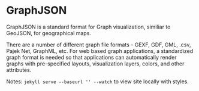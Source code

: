 GraphJSON
=========

GraphJSON is a standard format for Graph visualization, similiar to GeoJSON, for geographical maps.

There are a number of different graph file formats - GEXF, GDF, GML, .csv, Pajek Net, GraphML, etc.  For web based graph applications, a standardized graph format is needed so that applications can automatically render graphs with pre-specified layouts, visualization layers, colors, and other attributes.

Notes:
`jekyll serve --baseurl '' --watch`
to view site locally with styles.


